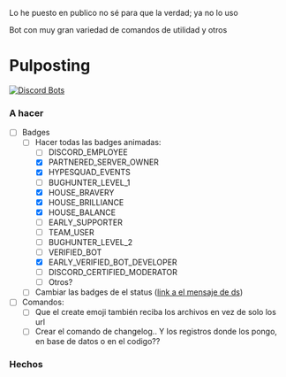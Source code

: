 Lo he puesto en publico no sé para que la verdad; ya no lo uso

Bot con muy gran variedad de comandos de utilidad y otros

# Pulposting
  [![Discord Bots](https://top.gg/api/widget/758388900468883466.svg)](https://top.gg/bot/758388900468883466)
### A hacer
- [ ] Badges
  - [ ] Hacer todas las badges animadas:
    - [ ] DISCORD_EMPLOYEE
    - [X] PARTNERED_SERVER_OWNER
    - [X] HYPESQUAD_EVENTS
    - [ ] BUGHUNTER_LEVEL_1
    - [X] HOUSE_BRAVERY
    - [X] HOUSE_BRILLIANCE
    - [X] HOUSE_BALANCE
    - [ ] EARLY_SUPPORTER
    - [ ] TEAM_USER
    - [ ] BUGHUNTER_LEVEL_2
    - [ ] VERIFIED_BOT
    - [X] EARLY_VERIFIED_BOT_DEVELOPER
    - [ ] DISCORD_CERTIFIED_MODERATOR
    - [ ] Otros?
   - [ ] Cambiar las badges de el status ([link a el mensaje de ds](https://discord.com/channels/755807952295690390/782568719167651850/923576071935393853))

- [ ] Comandos:
  - [ ] Que el create emoji también reciba los archivos en vez de solo los url
  - [ ] Crear el comando de changelog.. Y los registros donde los pongo, en base de datos o en el codigo??

### Hechos
